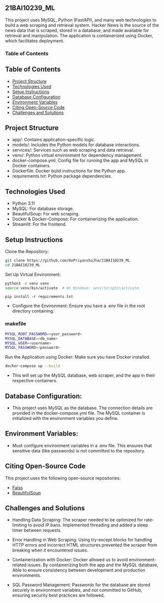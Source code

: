 ## 21BAI10239_ML
This project uses MySQL, Python (FastAPI), and many web technologies to build a web scraping and retrieval system. Hacker News is the source of the news data that is scraped, stored in a database, and made available for retrieval and manipulation. The application is containerized using Docker, which facilitates deployment.
### Table of Contents
## Table of Contents
- [Project Structure](#project-structure)
- [Technologies Used](#technologies-used)
- [Setup Instructions](#setup-instructions)
- [Database Configuration](#database-configuration)
- [Environment Variables](#environment-variables)
- [Citing Open-Source Code](#citing-open-source-code)
- [Challenges and Solutions](#challenges-and-solutions)

## Project Structure
- app/: Contains application-specific logic.
- models/: Includes the Python models for database interactions.
- services/: Services such as web scraping and data retrieval.
- venv/: Python virtual environment for dependency management.
- docker-compose.yml: Config file for running the app and MySQL in Docker containers.
- Dockerfile: Docker build instructions for the Python app.
- requirements.txt: Python package dependencies.
  
## Technologies Used
* Python 3.11
* MySQL: For database storage.
* BeautifulSoup: For web scraping.
* Docker & Docker-Compose: For containerizing the application.
* Streamlit: For the frontend.


## Setup Instructions
Clone the Repository:

```bash
git clone https://github.com/0xPriyanshuJha/21BAI10239_ML
cd 21BAI10239_ML
```
Set Up Virtual Environment:
``` bash
python3 -m venv venv
source venv/bin/activate  # On Windows: venv\Scripts\activate
```

```pip install -r requirements.txt```

* Configure the Environment: Ensure you have a .env file in the root directory containing:

### makefile
```bash
MYSQL_ROOT_PASSWORD=<your_password>
MYSQL_DATABASE=<db_name>
MYSQL_USER=<username>
MYSQL_PASSWORD=<password>
```

Run the Application using Docker: Make sure you have Docker installed.
```bash
docker-compose up --build
```
* This will set up the MySQL database, web scraper, and the app in their respective containers.

## Database Configuration:
- This project uses MySQL as the database. The connection details are provided in the docker-compose.yml file. The MySQL container is initialized with the environment variables you define.

## Environment Variables:
- Must configure environment variables in a .env file. This ensures that sensitive data (like passwords) is not committed to the repository.


## Citing Open-Source Code
This project uses the following open-source repositories:
- [Faiss](https://github.com/facebookresearch/faiss)
- [BeautifulSoup](https://www.crummy.com/software/BeautifulSoup/bs4/doc/)


## Challenges and Solutions
* Handling Data Scraping: The scraper needed to be optimized for rate-limiting to avoid IP bans. Implemented threading and added a sleep timer between requests.

* Error Handling in Web Scraping: Using try-except blocks for handling HTTP errors and incorrect HTML structures prevented the scraper from breaking when it encountered issues.

* Containerization with Docker: Docker allowed us to avoid environment-related issues. By containerizing both the app and the MySQL database, Able to ensure consistency between development and production environments.

* SQL Password Management: Passwords for the database are stored securely in environment variables, and not committed to GitHub, ensuring security best practices are followed.
